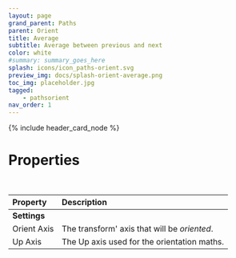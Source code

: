 ```yaml
---
layout: page
grand_parent: Paths
parent: Orient
title: Average
subtitle: Average between previous and next
color: white
#summary: summary_goes_here
splash: icons/icon_paths-orient.svg
preview_img: docs/splash-orient-average.png
toc_img: placeholder.jpg
tagged: 
    - pathsorient
nav_order: 1
---
```


{% include header_card_node %}

# Properties
<br>

| Property       | Description          |
|:-------------|:------------------|
|**Settings**||
| Orient Axis           | The transform' axis that will be *oriented*. |
| Up Axis           | The Up axis used for the orientation maths. |
